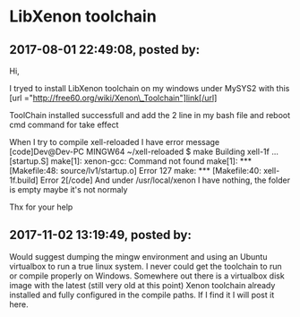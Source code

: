 # LibXenon toolchain

## 2017-08-01 22:49:08, posted by: <Unknown User>

Hi,  
   
 I tryed to install LibXenon toolchain on my windows under MySYS2 with this [url ="http://free60.org/wiki/Xenon\_Toolchain"]link[/url]  
   
 ToolChain installed successfull and add the 2 line in my bash file and reboot cmd command for take effect  
   
 When I try to compile xell-reloaded I have error message   
 [code]Dev@Dev-PC MINGW64 ~/xell-reloaded $ make Building xell-1f ... [startup.S] make[1]: xenon-gcc: Command not found make[1]: *** [Makefile:48: source/lv1/startup.o] Error 127 make: *** [Makefile:40: xell-1f.build] Error 2[/code] And under /usr/local/xenon I have nothing, the folder is empty maybe it's not normaly   
   
 Thx for your help

## 2017-11-02 13:19:49, posted by: <Unknown User>

Would suggest dumping the mingw environment and using an Ubuntu virtualbox to run a true linux system. I never could get the toolchain to run or compile properly on Windows. Somewhere out there is a virtualbox disk image with the latest (still very old at this point) Xenon toolchain already installed and fully configured in the compile paths. If I find it I will post it here.